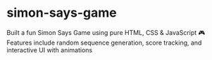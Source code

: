 # simon-says-game
Built a fun Simon Says Game using pure HTML, CSS &amp; JavaScript 🎮 Features include random sequence generation, score tracking, and interactive UI with animations
